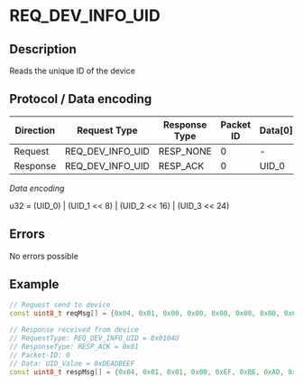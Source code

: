 # REQ_DEV_INFO_UID

## Description

Reads the unique ID of the device

## Protocol / Data encoding

| Direction | Request Type | Response Type | Packet ID | Data[0] | Data[1] | Data[2] | Data [3] |
|-|-|-|-|-|-|-|-|
|Request|REQ_DEV_INFO_UID|RESP_NONE|0|-|-|-|-|
|Response|REQ_DEV_INFO_UID|RESP_ACK|0|UID_0|UID_1|UID_2|UID_3|

*Data encoding*

u32 = (UID_0) | (UID_1 << 8) | (UID_2 << 16) | (UID_3 << 24)

## Errors

No errors possible

## Example
 
```C++
// Request send to device
const uint8_t reqMsg[] = {0x04, 0x01, 0x00, 0x00, 0x00, 0x00, 0x00, 0x00};

// Response received from device
// RequestType: REQ_DEV_INFO_UID = 0x0104U
// ResponseType: RESP_ACK = 0x01
// Packet-ID: 0
// Data: UID_Value = 0xDEADBEEF
const uint8_t respMsg[] = {0x04, 0x01, 0x01, 0x00, 0xEF, 0xBE, 0xAD, 0xDE};

```